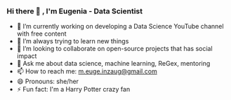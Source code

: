 ### Hi there 👋 , I'm Eugenia - Data Scientist

- 🔭 I’m currently working on developing a Data Science YouTube channel with free content
- 🌱 I’m always trying to learn new things
- 👯 I’m looking to collaborate on open-source projects that has social impact
- 💬 Ask me about data science, machine learning, ReGex, mentoring 
- 📫 How to reach me: m.euge.inzaug@gmail.com
- 😄 Pronouns: she/her
- ⚡ Fun fact: I'm a Harry Potter crazy fan

